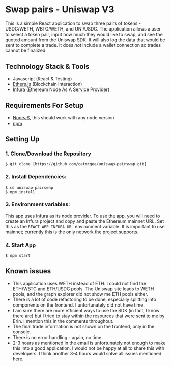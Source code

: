 # Swap pairs - Uniswap V3

This is a simple React application to swap three pairs of tokens - USDC/WETH, WBTC/WETH, and UNI/USDC.
The application allows a user to select a token pair, input how much they would like to swap, and see the quoted amount from the Uniswap SDK.
It will also log the data that would be sent to complete a trade.
It does _not_ include a wallet connection so trades cannot be finalized.

## Technology Stack & Tools

- Javascript (React & Testing)
- [Ethers.js](https://docs.ethers.io/v5/) (Blockchain Interaction)
- [Infura](https://infura.io/) (Ethereum Node As A Service Provider)

## Requirements For Setup

- [NodeJS](https://nodejs.org/en/), this should work with any node version
- [npm](https://www.npmjs.com/)

## Setting Up

### 1. Clone/Download the Repository

```
$ git clone [https://github.com/catmcgee/uniswap-pairswap.git]
```

### 2. Install Dependencies:

```
$ cd uniswap-pairswap
$ npm install
```

### 3. Environment variables:

This app uses [Infura](https://infura.io) as its node provider. To use the app, you will need to create an Infura project and copy and paste the Ethereum mainnet URL. Set
this as the `REACT_APP_INFURA_URL` environment variable. It is important to use mainnet; currently this is the only network the project supports.

### 4. Start App

`$ npm start`

## Known issues

- This application uses WETH instead of ETH. I could not find the ETH/WBTC and ETH/USDC pools. The Uniswap site leads to WETH pools, and the graph explorer did not show me ETH pools either.
- There is a lot of code refactoring to be done, especially splitting into components on the frontend. I unfortunately did not have time.
- I am sure there are more efficient ways to use the SDK (in fact, I know there are) but I tried to stay within the resources that were sent to me by Erin. I mention this in the comments throughout.
- The final trade information is not shown on the frontend, only in the console.
- There is no error handling - again, no time.
- 2-3 hours as mentioned in the email is unfortunately not enough to make this into a good application. I would not be happy at all to share this with developers. I think another 3-4 hours would solve all issues mentioned here.
